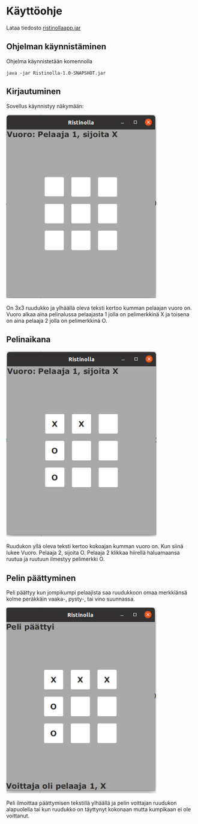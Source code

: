 # Käyttöohje

Lataa tiedosto [ristinollaapp.jar](https://github.com/Tiiawss/ot-harjoitustyo/releases/tag/Ristinolla)


## Ohjelman käynnistäminen

Ohjelma käynnistetään komennolla 

```
java -jar Ristinolla-1.0-SNAPSHOT.jar

```

## Kirjautuminen

Sovellus käynnistyy näkymään:

<img src="https://github.com/Tiiawss/ot-harjoitustyo/blob/main/dokumentaatio/kuvat/Screenshot%20from%202021-05-07%2013-15-46.png" width="400">

On 3x3 ruudukko ja ylhäällä oleva teksti kertoo kumman pelaajan vuoro on. Vuoro alkaa aina pelinalussa pelaajasta 1 jolla on pelimerkkinä X ja toisena on aina pelaaja 2 jolla on pelimerkkinä O.

## Pelinaikana

<img src="https://github.com/Tiiawss/ot-harjoitustyo/blob/main/dokumentaatio/kuvat/Screenshot%20from%202021-05-07%2013-16-05.png" width="400">

Ruudukon yllä oleva teksti kertoo kokoajan kumman vuoro on. Kun siinä lukee Vuoro. Pelaaja 2, sijoita O. Pelaaja 2 klikkaa hiirellä haluamaansa ruutua ja ruutuun ilmestyy pelimerkki O.



## Pelin päättyminen

Peli päättyy kun jompikumpi pelaajista saa ruudukkoon omaa merkkiänsä kolme peräkkäin vaaka-, pysty-, tai vino suunnassa.

<img src="https://github.com/Tiiawss/ot-harjoitustyo/blob/main/dokumentaatio/kuvat/Screenshot%20from%202021-05-07%2013-16-15.png" width="400">

Peli ilmoittaa päättymisen tekstillä ylhäällä ja pelin voittajan ruudukon alapuolella tai kun ruudukko on täyttynyt kokonaan mutta kumpikaan ei ole voittanut.

